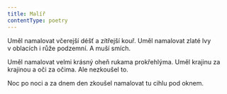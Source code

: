 ```yaml
---
title: Malíř
contentType: poetry
---
```


Uměl namalovat včerejší déšť a zítřejší kouř. Uměl namalovat zlaté lvy v oblacích i růže podzemní. A muší smích.

Uměl namalovat velmi krásný oheň rukama prokřehlýma. Uměl krajinu za krajinou a oči za očima. Ale nezkoušel to.

Noc po noci a za dnem den zkoušel namalovat tu cihlu pod oknem.
